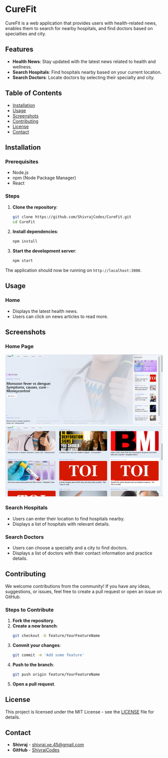 # CureFit

CureFit is a web application that provides users with health-related news, enables them to search for nearby hospitals, and find doctors based on specialties and city.

## Features

- **Health News**: Stay updated with the latest news related to health and wellness.
- **Search Hospitals**: Find hospitals nearby based on your current location.
- **Search Doctors**: Locate doctors by selecting their specialty and city.

## Table of Contents

- [Installation](#installation)
- [Usage](#usage)
- [Screenshots](#screenshots)
- [Contributing](#contributing)
- [License](#license)
- [Contact](#contact)

## Installation

### Prerequisites

- Node.js
- npm (Node Package Manager)
- React

### Steps

1. **Clone the repository**:
    ```bash
    git clone https://github.com/ShivrajCodes/CureFit.git
    cd CureFit
    ```

2. **Install dependencies**:
    ```bash
    npm install
    ```

3. **Start the development server**:
    ```bash
    npm start
    ```

The application should now be running on `http://localhost:3000`.

## Usage

### Home

- Displays the latest health news.
- Users can click on news articles to read more.

## Screenshots

### Home Page

![Home Page Screenshot 1](./homepage-ss-1.png)
![Home Page Screenshot 2](./homepage-ss-2.png)

### Search Hospitals

- Users can enter their location to find hospitals nearby.
- Displays a list of hospitals with relevant details.

### Search Doctors

- Users can choose a specialty and a city to find doctors.
- Displays a list of doctors with their contact information and practice details.

## Contributing

We welcome contributions from the community! If you have any ideas, suggestions, or issues, feel free to create a pull request or open an issue on GitHub.

### Steps to Contribute

1. **Fork the repository**.
2. **Create a new branch**:
    ```bash
    git checkout -b feature/YourFeatureName
    ```
3. **Commit your changes**:
    ```bash
    git commit -m 'Add some feature'
    ```
4. **Push to the branch**:
    ```bash
    git push origin feature/YourFeatureName
    ```
5. **Open a pull request**.

## License

This project is licensed under the MIT License - see the [LICENSE](LICENSE) file for details.

## Contact

- **Shivraj** - [shivraj.xe.45@gmail.com](mailto:shivraj.xe.45@gmail.com)
- **GitHub** - [ShivrajCodes](https://github.com/ShivrajCodes)

